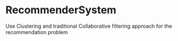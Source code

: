 RecommenderSystem
=================

Use Clustering and traditional Collaborative filtering approach for the recommendation problem
